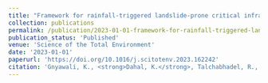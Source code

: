```yaml
---
title: "Framework for rainfall-triggered landslide-prone critical infrastructure zonation"
collection: publications
permalink: /publication/2023-01-01-framework-for-rainfall-triggered-landslide-prone-c
publication_status: 'Published'
venue: 'Science of the Total Environment'
date: '2023-01-01'
paperurl: 'https://doi.org/10.1016/j.scitotenv.2023.162242'
citation: 'Gnyawali, K., <strong>Dahal, K.</strong>, Talchabhadel, R., & Nirandjan, S. (2023). &quot;Framework for rainfall-triggered landslide-prone critical infrastructure zonation.&quot; <i>Science of the Total Environment</i>, 872, 162242.'
---
```


